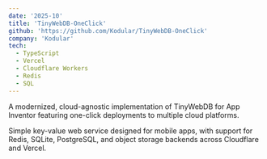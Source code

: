 ```yaml
---
date: '2025-10'
title: 'TinyWebDB-OneClick'
github: 'https://github.com/Kodular/TinyWebDB-OneClick'
company: 'Kodular'
tech:
  - TypeScript
  - Vercel
  - Cloudflare Workers
  - Redis
  - SQL
---
```


A modernized, cloud-agnostic implementation of TinyWebDB for App Inventor featuring one-click deployments to multiple cloud platforms.

Simple key-value web service designed for mobile apps, with support for Redis, SQLite, PostgreSQL, and object storage backends across Cloudflare and Vercel.
